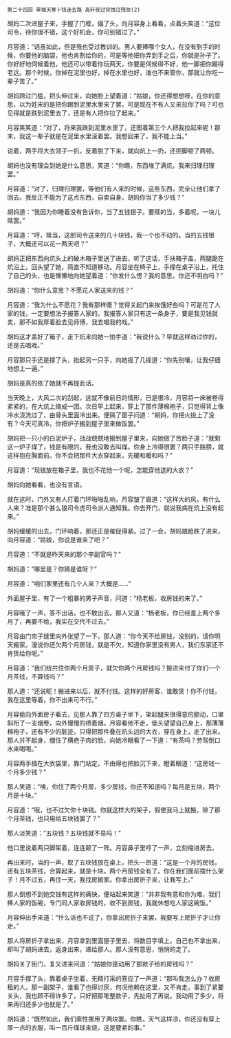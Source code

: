     第二十四回 翠袖天寒卜钱迷去路 高轩夜过背蚀泣残妆(2) 

   胡妈二次进屋子来，手握了门框，偏了头，向月容身上看看，点着头笑道：“这位司令，待你很不错，这个好机会，你可别错过了。”

   月容道：“话虽如此，但是我也受过教训的。男人要捧哪个女人，在没有到手的时候，你要他的脑袋，他也肯割给你的，可是等他把你弄到手之后，你就是孙子了。你好好地伺候着他，他还可以带着你玩两天，你要是伺候得不好，他一脚把你踢得老远。那个时候，你掉在泥里也好，掉在水里也好，谁也不来管你，那就让你吃一辈子苦了。”

   胡妈跨过门槛，把头伸过来，向她脸上望着道：“姑娘，你还得想想呀，在你的意思，以为姓宋的是把你踢到泥里水里来了罢，可是现在不有人又来拉你了吗？可也见得就是跌到泥里去了，还是有人把你拉了起来。”

   月容笑笑道：“对了，将来我跌到泥里水里了，还图着第三个人把我拉起来呢！那末，我这一辈子就是在泥里水里滚着罢。我想回来了，我不能上当。”

   说着，两手将大衣领子一扒，反着脱了下来，就向炕上一扔，还把脚顿了两顿。

   胡妈也没有理会到她是什么意思，笑道：“你瞧，东西堆了满炕，我来归理归理罢。”

   月容道：“对了，归理归理罢，等他们有人来的时候，这些东西，完全让他们拿了回去。我反正不能为了这点东西，自卖自身。胡妈你当了多少钱？”

   胡妈道：“我因为你睡着没有告诉你，当了五钱银子。要赎的当，多着呢，一块儿赎罢。”

   月容道：“哼，赎当，这郎司令送来的几十块钱，我一个也不动的。当的五钱银子，大概还可以花一两天吧？”

   胡妈正把东西向炕头上的破木箱子里送了进去，听了这话，手扶箱子盖，两腿跪在炕沿上，回头望了她，简直不知道移动。月容坐在椅子上，手撑在桌子沿上，托住了自己的头，也是懒懒地向她望着道：“你发什么愣？我的意思，你还不明白吗？”

   胡妈道：“你什么意思？不愿花人家送来的钱？”

   月容道：“我为什么不愿花？我有那样傻？觉得关起门来挨饿好些吗？可是花了人家的钱，一定要想法子报答人家的。我报答人家只有这一条身子，要是我见钱就卖，那不如我厚着脸去见师傅，我去唱我的戏。”

   胡妈这才盖好了箱子，走下炕来向她一拍手道：“我说什么？早就这样劝过你的，还是去唱戏。”

   月容那只手还是撑了头，抬起另一只手，向她摇了几摇道：“你先别嚷，让我仔细地想上一遍。”

   胡妈是真的依了她就不再提此话。

   当天晚上，大风二次的刮起，这就不像前日的情形，已是很冷，月容将一床被卷得紧紧的，在大炕上缩成一团。次日早上起来，穿上了那件薄棉袍子，只觉得背上像冷水浇洗过了，由骨头里面冷出来。便隔了窗子问道：“胡妈，你把火拢上了没有？今天可真冷。你把炉子搬到屋子里来做饭罢。”

   胡妈把一只小的白泥炉子，战战兢兢地搬到屋子里来，向她做了苦脸子道：“就剩这一炉子煤了，钱是有限的，我也没敢去叫煤。你身上冷得很罢？两只手胳膀，就这样抱在胸面前。你不会把那件大衣穿起来，先暖和暖和吗？”

   月容道：“现钱放在箱子里，我也不花他一个呢，怎能穿他送的大衣？”

   胡妈向她看看，也没有言语。

   就在这时，门外又有人打着门环啪啪乱响，月容皱了眉道：“这样大的风，有什么人来？准是那个甚么狼司令虎司令派人通知我。你去开门，就说我病在炕上没有起来。”

   胡妈缓缓的出去，门环响着，那还正是催促得紧。过了一会，胡妈踉跄跌了进来，向月容道：“姑娘，你说是谁来了吧？”

   月容道：“不就是昨天来的那个李副官吗？”

   胡妈道：“哪里是？你猜是谁呀？”

   月容道：“咱们家里还有几个人来？大概是……”

   外面屋子里，有了一个粗暴的男子声音，问道：“杨老板，收房钱的来了。”

   月容哦了一声，答不出话，也不敢出去。那人又道：“杨老板，你已经差上两个多月了，再要不给，我实在交代不过去。”

   月容由门帘子缝里向外张望了一下，那人道：“你今天不给房钱，没别的，请你明天搬家。漫说你还欠两个月房钱，就是不欠，知道你家里没有男人，我们东家还不肯赁给你呢。”

   月容道：“我们统共住你两个月房子，就欠你两个月房钱吗？搬进来付了你们一个月茶钱，不算钱吗？”

   那人道：“还说昵！搬进来以后，就不付钱。这样的好房客，谁敢赁！你不付钱，我在这里等着，你不出来可不行。”

   月容偷向外面房子看去，见那人靠了四方桌子坐下，架起腿来很得意的颤动，口里斜衔了一支烟卷，向外慢慢的喷着烟。月容看他不走，低头望望自己身上，那薄薄棉袍子，还有不少的脏迹，只得把那件叠在炕头边的大衣，穿在身上，走了出来。那人并不起身，绷住了横疤子肉的脸，向她冷眼看了一下道：“有茶吗？劳驾倒口水来喝喝。”

   月容两手插在大衣袋里，靠门站定，不由得也把脸沉下来，瞪着眼道：“这房钱一个月多少钱？”

   那人笑道：“咦，你住了两个月房，多少房钱，你还不知道吗？每月是五块，两个月是十块。”

   月容道：“哦，也不过欠你十块钱。你就这样大的架子，假使我马上就搬，除了那个月茶钱，也只用给五块钱罢了？”

   那人淡笑道：“五块钱？五块钱就不易吗！”

   他口里说着两只脚架着，连连颠了一阵。月容鼻子里哼了一声，立刻缩进房去。

   再出来时，当的一声，取了五块钱放在桌上，把头一昂道：“这是一个月的房钱，还有五块茶钱，合算起来，就是十块。两个月房钱全有了。你在我们面前摆什么架子！月不过五，再住一天，我找房搬家。你拿出房折子来，让我写上。”

   那人倒想不到她交钱有这样的痛快，便站起来笑道：“并非我有意和你为难，我们捧人家的饭碗，专门同人家收房钱的，收不到房钱，我就休想吃人家这碗饭。”

   月容伸出手来道：“什么话也不说了，你拿出房折子来罢，我要写上房折子才让你走。”

   那人将房折子拿出来，月容拿到里面屋子里去，将数目字填上。自己也不拿出来，却叫了胡妈进去，返身出来，递给那人。那人没有意思，悄悄的走了。

   胡妈关了街门，复又进来问道：“姑娘你是动用了那款子给的房钱吗？”

   月容手撑了头，靠着桌子坐着，无精打采的答应了一声道：“那叫我怎么办？收房租的人，那一副架子，谁看了也得讨厌，何况他赖在这里，又不肯走。事到了紧要关头，我也顾不得许多了，只好把那笔整款子，先扯用了再说。我动用了多少，将来再归还多少也就是了。”

   胡妈道：“既然如此，我们索性挪用了两块罢。你瞧，天气这样凉，你还没有穿上厚一点的衣服，叫一百斤煤球来烧，这是要紧的事。”

